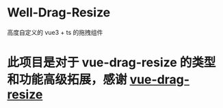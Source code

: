 # Well-Drag-Resize

高度自定义的 vue3 + ts 的拖拽组件


# 此项目是对于 vue-drag-resize 的类型和功能高级拓展，感谢 [vue-drag-resize](https://github.com/kirillmurashov/vue-drag-resize.git)